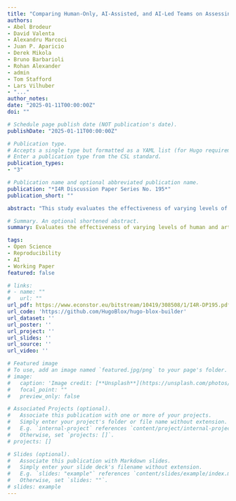 ```yaml
---
title: "Comparing Human-Only, AI-Assisted, and AI-Led Teams on Assessing Research Reproducibility in Quantitative Social Science"
authors:
- Abel Brodeur 
- David Valenta 
- Alexandru Marcoci  
- Juan P. Aparicio  
- Derek Mikola
- Bruno Barbarioli 
- Rohan Alexander  
- admin 
- Tom Stafford 
- Lars Vilhuber
- "..."
author_notes:
date: "2025-01-11T00:00:00Z"
doi: ""

# Schedule page publish date (NOT publication's date).
publishDate: "2025-01-11T00:00:00Z"

# Publication type.
# Accepts a single type but formatted as a YAML list (for Hugo requirements).
# Enter a publication type from the CSL standard.
publication_types:
- "3"

# Publication name and optional abbreviated publication name.
publication: "*I4R Discussion Paper Series No. 195*"
publication_short: ""

abstract: "This study evaluates the effectiveness of varying levels of human and artificial intelligence (AI) integration in reproducibility assessments of quantitative social science research. We computationally reproduced quantitative results from published articles in the social sciences with 288 researchers, randomly assigned to 103 teams across three groups - human-only teams, AI-assisted teams and teams whose task was to minimally guide an AI to conduct reproducibility checks (the AI-led approach). Findings reveal that when working independently, human teams matched the reproducibility success rates of teams using AI assistance, while both groups substantially outperformed AI-led approaches (with human teams achieving 57 percentage points higher success rates than AI-led teams, 𝒑 < 0.001). Human teams were particularly effective at identifying serious problems in the analysis: they found significantly more major errors compared to both AI-assisted teams (0.7 more errors per team, 𝒑 = 0.017) and AI-led teams (1.1 more errors per team, 𝒑 < 0.001). AI-assisted teams demonstrated an advantage over more automated approaches, detecting 0.4 more major errors per team than AI-led teams ( 𝒑 = 0.029), though still significantly fewer than human-only teams. Finally, both human and AI-assisted teams significantly outperformed AIled approaches in both proposing (25 percentage points difference, 𝒑 = 0.017) and implementing (33 percentage points difference, 𝒑 = 0.005) comprehensive robustness checks. These results underscore both the strengths and limitations of AI assistance in research reproduction and suggest that despite impressive advancements in AI capability, key aspects of the research publication process still require human substantial human involvement."

# Summary. An optional shortened abstract.
summary: Evaluates the effectiveness of varying levels of human and artificial intelligence (AI) integration in reproducibility assessments of quantitative social science research.

tags:
- Open Science
- Reproducibility 
- AI
- Working Paper
featured: false

# links:
# - name: ""
#   url: ""
url_pdf: https://www.econstor.eu/bitstream/10419/308508/1/I4R-DP195.pdf
url_code: 'https://github.com/HugoBlox/hugo-blox-builder'
url_dataset: ''
url_poster: ''
url_project: ''
url_slides: ''
url_source: ''
url_video: ''

# Featured image
# To use, add an image named `featured.jpg/png` to your page's folder. 
# image:
#   caption: 'Image credit: [**Unsplash**](https://unsplash.com/photos/jdD8gXaTZsc)'
#   focal_point: ""
#   preview_only: false

# Associated Projects (optional).
#   Associate this publication with one or more of your projects.
#   Simply enter your project's folder or file name without extension.
#   E.g. `internal-project` references `content/project/internal-project/index.md`.
#   Otherwise, set `projects: []`.
# projects: []

# Slides (optional).
#   Associate this publication with Markdown slides.
#   Simply enter your slide deck's filename without extension.
#   E.g. `slides: "example"` references `content/slides/example/index.md`.
#   Otherwise, set `slides: ""`.
# slides: example
---
```

